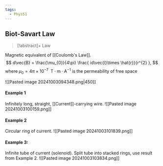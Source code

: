 ```yaml
---
tags:
  - Phys51
---
```

##  Biot-Savart Law
 > [!abstract]+ Law
 > 
Magnetic equivalent of [[Coulomb's Law]]. $$
d\vec{B} =  \frac{\mu_{0}}{4\pi}  \frac{ id\vec{l}\times \hat{r}}{r^{2} },
$$ where $\mu_{0} = 4\pi\times 10^{-7} \;\text{ T}\cdot \text{m}\cdot \mathrm{A}^{-1}$ is the permeability of free space

![[Pasted image 20241003094348.png|450]]




#### Example 1
Infinitely long, straight, [[Current]]-carrying wire.
![[Pasted image 20241003100159.png]]

#### Example 2
Circular ring of current.
![[Pasted image 20241003101839.png]]



#### Example 3:
Infinite tube of current (solenoid).
Split tube into stacked rings, use result from Example 2.
![[Pasted image 20241003103834.png]]

